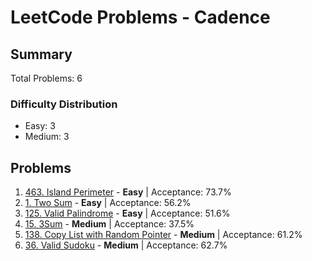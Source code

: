 # LeetCode Problems - Cadence

## Summary
Total Problems: 6

### Difficulty Distribution

- Easy: 3
- Medium: 3

## Problems

1. [463. Island Perimeter](https://leetcode.com/problems/island-perimeter/) - **Easy** | Acceptance: 73.7%
2. [1. Two Sum](https://leetcode.com/problems/two-sum/) - **Easy** | Acceptance: 56.2%
3. [125. Valid Palindrome](https://leetcode.com/problems/valid-palindrome/) - **Easy** | Acceptance: 51.6%
4. [15. 3Sum](https://leetcode.com/problems/3sum/) - **Medium** | Acceptance: 37.5%
5. [138. Copy List with Random Pointer](https://leetcode.com/problems/copy-list-with-random-pointer/) - **Medium** | Acceptance: 61.2%
6. [36. Valid Sudoku](https://leetcode.com/problems/valid-sudoku/) - **Medium** | Acceptance: 62.7%